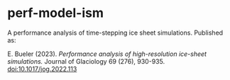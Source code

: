 # perf-model-ism

A performance analysis of time-stepping ice sheet simulations.  Published as:

E. Bueler (2023). _Performance analysis of high-resolution ice-sheet simulations._ Journal of Glaciology 69 (276), 930-935. [doi:10.1017/jog.2022.113](https://doi.org/10.1017/jog.2022.113)
